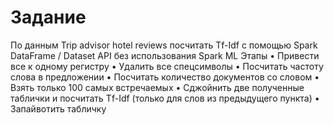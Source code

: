 # Задание

По данным Trip advisor hotel reviews посчитать Tf-Idf с помощью Spark DataFrame / Dataset API без использования Spark ML
Этапы
• Привести все к одному регистру
• Удалить все спецсимволы
• Посчитать частоту слова в предложении
• Посчитать количество документов со словом
• Взять только 100 самых встречаемых
• Сджойнить две полученные таблички и посчитать Tf-Idf (только для слов из предыдущего пункта)
• Запайвотить табличку
